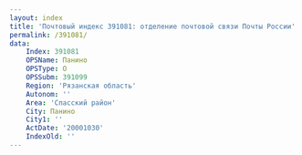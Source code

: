 ```yaml
---
layout: index
title: 'Почтовый индекс 391081: отделение почтовой связи Почты России'
permalink: /391081/
data:
    Index: 391081
    OPSName: Панино
    OPSType: О
    OPSSubm: 391099
    Region: 'Рязанская область'
    Autonom: ''
    Area: 'Спасский район'
    City: Панино
    City1: ''
    ActDate: '20001030'
    IndexOld: ''
---
```

